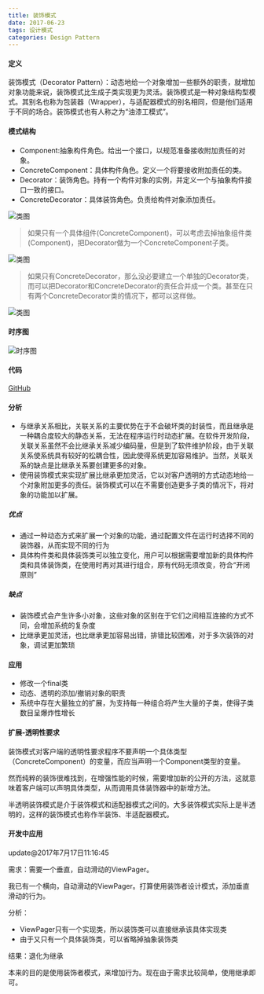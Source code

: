 ```yaml
---
title: 装饰模式
date: 2017-06-23
tags: 设计模式
categories: Design Pattern
---
```


#### 定义 ####

装饰模式（Decorator Pattern）：动态地给一个对象增加一些额外的职责，就增加对象功能来说，装饰模式比生成子类实现更为灵活。装饰模式是一种对象结构型模式。其别名也称为包装器（Wrapper），与适配器模式的别名相同，但是他们适用于不同的场合。装饰模式也有人称之为“油漆工模式”。
  
#### 模式结构 ####

- Component:抽象构件角色。给出一个接口，以规范准备接收附加责任的对象。
- ConcreteComponent：具体构件角色。定义一个将要接收附加责任的类。
- Decorator：装饰角色。持有一个构件对象的实例，并定义一个与抽象构件接口一致的接口。
- ConcreteDecorator：具体装饰角色。负责给构件对象添加责任。

![类图](/images/decorator_pattern_class_diagram_1.png)

> 如果只有一个具体组件(ConcreteComponent)，可以考虑去掉抽象组件类(Component)，把Decorator做为一个ConcreteComponent子类。

![类图](/images/decorator_pattern_class_diagram_2.png)

> 如果只有ConcreteDecorator，那么没必要建立一个单独的Decorator类，而可以把Decorator和ConcreteDecorator的责任合并成一个类。甚至在只有两个ConcreteDecorator类的情况下，都可以这样做。

![类图](/images/decorator_pattern_class_diagram_3.png)
 
#### 时序图 ####

![时序图](/images/decorator_pattern_sequence_diagram.png)

#### 代码 ####

[GitHub](https://github.com/xusx1024/DesignPatternDemoCode/tree/master/DecoratorPattern)

#### 分析 ####
 
- 与继承关系相比，关联关系的主要优势在于不会破坏类的封装性，而且继承是一种耦合度较大的静态关系，无法在程序运行时动态扩展。在软件开发阶段，关联关系虽然不会比继承关系减少编码量，但是到了软件维护阶段，由于关联关系使系统具有较好的松耦合性，因此使得系统更加容易维护。当然，关联关系的缺点是比继承关系要创建更多的对象。
- 使用装饰模式来实现扩展比继承更加灵活，它以对客户透明的方式动态地给一个对象附加更多的责任。装饰模式可以在不需要创造更多子类的情况下，将对象的功能加以扩展。
 

##### 优点 #####

- 通过一种动态方式来扩展一个对象的功能，通过配置文件在运行时选择不同的装饰器，从而实现不同的行为
- 具体构件类和具体装饰类可以独立变化，用户可以根据需要增加新的具体构件类和具体装饰类，在使用时再对其进行组合，原有代码无须改变，符合“开闭原则”
   
##### 缺点 #####

- 装饰模式会产生许多小对象，这些对象的区别在于它们之间相互连接的方式不同，会增加系统的复杂度 
- 比继承更加灵活，也比继承更加容易出错，排错比较困难，对于多次装饰的对象，调试更加繁琐

#### 应用 ####

- 修改一个final类
- 动态、透明的添加/撤销对象的职责
- 系统中存在大量独立的扩展，为支持每一种组合将产生大量的子类，使得子类数目呈爆炸性增长

#### 扩展-透明性要求 ####

装饰模式对客户端的透明性要求程序不要声明一个具体类型（ConcreteComponent）的变量，而应当声明一个Component类型的变量。

然而纯粹的装饰很难找到，在增强性能的时候，需要增加新的公开的方法，这就意味着客户端可以声明具体类型，从而调用具体装饰器中的新增方法。

半透明装饰模式是介于装饰模式和适配器模式之间的。大多装饰模式实际上是半透明的，这样的装饰模式也称作半装饰、半适配器模式。


#### 开发中应用 ####

update@2017年7月17日11:16:45

需求：需要一个垂直，自动滑动的ViewPager。

我已有一个横向，自动滑动的ViewPager。打算使用装饰者设计模式，添加垂直滑动的行为。

分析：

- ViewPager只有一个实现类，所以装饰类可以直接继承该具体实现类
- 由于又只有一个具体装饰类，可以省略掉抽象装饰类

结果：退化为继承

本来的目的是使用装饰者模式，来增加行为。现在由于需求比较简单，使用继承即可。
 




